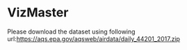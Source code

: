 # VizMaster
Please download the dataset using following url:https://aqs.epa.gov/aqsweb/airdata/daily_44201_2017.zip
